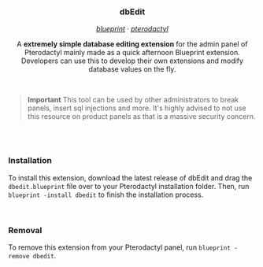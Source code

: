 <h3 align="center">dbEdit</h3>

<p align="center"><i>
  <a href="https://github.com/teamblueprint/main">blueprint</a> · 
  <a href="https://github.com/pterodactyl/panel">pterodactyl</a>
</i></p>



<p align="center">A <b>extremely simple database editing extension</b> for the admin panel of Pterodactyl mainly made as a quick afternoon Blueprint extension. Developers can use this to develop their own extensions and modify database values on the fly.</p>

<br>

> **Important**
> This tool can be used by other administrators to break panels, insert sql injections and more. It's highly advised to not use this resource on product panels as that is a massive security concern.

<br><br>

### Installation
To install this extension, download the latest release of dbEdit and drag the `dbedit.blueprint` file over to your Pterodactyl installation folder. Then, run `blueprint -install dbedit` to finish the installation process.

<br>

### Removal
To remove this extension from your Pterodactyl panel, run `blueprint -remove dbedit`.
